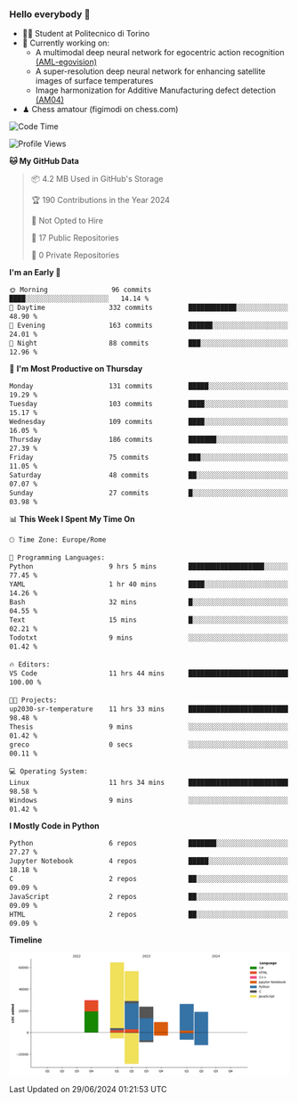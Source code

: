 ### Hello everybody 👋
- 🧑‍🎓 Student at Politecnico di Torino
- 🤖 Currently working on:
  - A multimodal deep neural network for egocentric action recognition [(AML-egovision)](https://github.com/figimodi/AML-egovision)
  - A super-resolution deep neural network for enhancing satellite images of surface temperatures
  - Image harmonization for Additive Manufacturing defect detection [(AM04)](https://github.com/figimodi/AM04)
- ♟ Chess amatour (figimodi on chess.com)

<!--
[![Figimodi's GitHub stats](https://github-readme-stats.vercel.app/api?username=figimodi&rank_icon=github&show_icons=true&include_all_commits=true)](https://github.com/figimodi/github-readme-stats)

![Top Langs](https://github-readme-stats.vercel.app/api/top-langs/?username=figimodi&layout=compact&)

[![Figimodi's WakaTime stats](https://github-readme-stats.vercel.app/api/wakatime?username=figimodi)](https://github.com/figimodi/github-readme-stats)
-->

<!--START_SECTION:waka-->
![Code Time](http://img.shields.io/badge/Code%20Time-204%20hrs%206%20mins-blue)

![Profile Views](http://img.shields.io/badge/Profile%20Views-0-blue)

**🐱 My GitHub Data** 

> 📦 4.2 MB Used in GitHub's Storage 
 > 
> 🏆 190 Contributions in the Year 2024
 > 
> 🚫 Not Opted to Hire
 > 
> 📜 17 Public Repositories 
 > 
> 🔑 0 Private Repositories 
 > 
**I'm an Early 🐤** 

```text
🌞 Morning                96 commits          ████░░░░░░░░░░░░░░░░░░░░░   14.14 % 
🌆 Daytime                332 commits         ████████████░░░░░░░░░░░░░   48.90 % 
🌃 Evening                163 commits         ██████░░░░░░░░░░░░░░░░░░░   24.01 % 
🌙 Night                  88 commits          ███░░░░░░░░░░░░░░░░░░░░░░   12.96 % 
```
📅 **I'm Most Productive on Thursday** 

```text
Monday                   131 commits         █████░░░░░░░░░░░░░░░░░░░░   19.29 % 
Tuesday                  103 commits         ████░░░░░░░░░░░░░░░░░░░░░   15.17 % 
Wednesday                109 commits         ████░░░░░░░░░░░░░░░░░░░░░   16.05 % 
Thursday                 186 commits         ███████░░░░░░░░░░░░░░░░░░   27.39 % 
Friday                   75 commits          ███░░░░░░░░░░░░░░░░░░░░░░   11.05 % 
Saturday                 48 commits          ██░░░░░░░░░░░░░░░░░░░░░░░   07.07 % 
Sunday                   27 commits          █░░░░░░░░░░░░░░░░░░░░░░░░   03.98 % 
```


📊 **This Week I Spent My Time On** 

```text
🕑︎ Time Zone: Europe/Rome

💬 Programming Languages: 
Python                   9 hrs 5 mins        ███████████████████░░░░░░   77.45 % 
YAML                     1 hr 40 mins        ████░░░░░░░░░░░░░░░░░░░░░   14.26 % 
Bash                     32 mins             █░░░░░░░░░░░░░░░░░░░░░░░░   04.55 % 
Text                     15 mins             █░░░░░░░░░░░░░░░░░░░░░░░░   02.21 % 
Todotxt                  9 mins              ░░░░░░░░░░░░░░░░░░░░░░░░░   01.42 % 

🔥 Editors: 
VS Code                  11 hrs 44 mins      █████████████████████████   100.00 % 

🐱‍💻 Projects: 
up2030-sr-temperature    11 hrs 33 mins      █████████████████████████   98.48 % 
Thesis                   9 mins              ░░░░░░░░░░░░░░░░░░░░░░░░░   01.42 % 
greco                    0 secs              ░░░░░░░░░░░░░░░░░░░░░░░░░   00.11 % 

💻 Operating System: 
Linux                    11 hrs 34 mins      █████████████████████████   98.58 % 
Windows                  9 mins              ░░░░░░░░░░░░░░░░░░░░░░░░░   01.42 % 
```

**I Mostly Code in Python** 

```text
Python                   6 repos             ███████░░░░░░░░░░░░░░░░░░   27.27 % 
Jupyter Notebook         4 repos             █████░░░░░░░░░░░░░░░░░░░░   18.18 % 
C                        2 repos             ██░░░░░░░░░░░░░░░░░░░░░░░   09.09 % 
JavaScript               2 repos             ██░░░░░░░░░░░░░░░░░░░░░░░   09.09 % 
HTML                     2 repos             ██░░░░░░░░░░░░░░░░░░░░░░░   09.09 % 
```



**Timeline**

![Lines of Code chart](https://raw.githubusercontent.com/figimodi/figimodi/main/assets/bar_graph.png)


 Last Updated on 29/06/2024 01:21:53 UTC
<!--END_SECTION:waka-->

<!--
**figimodi/figimodi** is a ✨ _special_ ✨ repository because its `README.md` (this file) appears on your GitHub profile.

Here are some ideas to get you started:

- 🔭 I’m currently working on ...
- 🌱 I’m currently learning ...
- 👯 I’m looking to collaborate on ...
- 🤔 I’m looking for help with ...
- 💬 Ask me about ...
- 📫 How to reach me: ...
- 😄 Pronouns: ...
- ⚡ Fun fact: ...
-->
